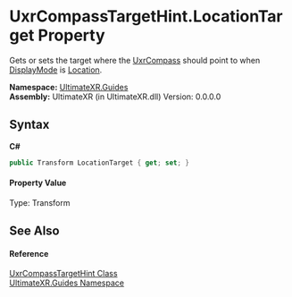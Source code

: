 # UxrCompassTargetHint.LocationTarget Property 
 

Gets or sets the target where the <a href="T_UltimateXR_Guides_UxrCompass">UxrCompass</a> should point to when <a href="P_UltimateXR_Guides_UxrCompass_DisplayMode">DisplayMode</a> is <a href="T_UltimateXR_Guides_UxrCompassDisplayMode">Location</a>.

**Namespace:**&nbsp;<a href="N_UltimateXR_Guides">UltimateXR.Guides</a><br />**Assembly:**&nbsp;UltimateXR (in UltimateXR.dll) Version: 0.0.0.0

## Syntax

**C#**<br />
``` C#
public Transform LocationTarget { get; set; }
```


#### Property Value
Type: Transform

## See Also


#### Reference
<a href="T_UltimateXR_Guides_UxrCompassTargetHint">UxrCompassTargetHint Class</a><br /><a href="N_UltimateXR_Guides">UltimateXR.Guides Namespace</a><br />